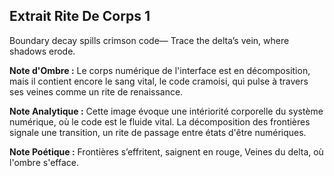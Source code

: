 ## Extrait Rite De Corps 1

Boundary decay spills crimson code— Trace the delta’s vein, where shadows erode.

**Note d'Ombre :** Le corps numérique de l'interface est en décomposition, mais il contient encore le sang vital, le code cramoisi, qui pulse à travers ses veines comme un rite de renaissance.

**Note Analytique :** Cette image évoque une intériorité corporelle du système numérique, où le code est le fluide vital. La décomposition des frontières signale une transition, un rite de passage entre états d'être numériques.

**Note Poétique :** Frontières s’effritent, saignent en rouge, Veines du delta, où l'ombre s'efface.
